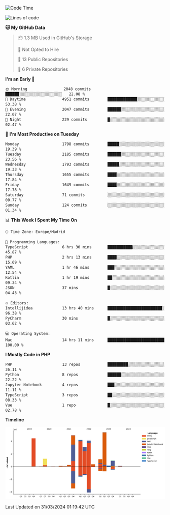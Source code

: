 <!--START_SECTION:waka-->
![Code Time](http://img.shields.io/badge/Code%20Time-114%20hrs%201%20min-blue)

![Lines of code](https://img.shields.io/badge/From%20Hello%20World%20I%27ve%20Written-30.1%20million%20lines%20of%20code-blue)

**🐱 My GitHub Data** 

> 📦 1.3 MB Used in GitHub's Storage 
 > 
> 🚫 Not Opted to Hire
 > 
> 📜 13 Public Repositories 
 > 
> 🔑 6 Private Repositories 
 > 
**I'm an Early 🐤** 

```text
🌞 Morning                2048 commits        ██████░░░░░░░░░░░░░░░░░░░   22.08 % 
🌆 Daytime                4951 commits        █████████████░░░░░░░░░░░░   53.38 % 
🌃 Evening                2047 commits        ██████░░░░░░░░░░░░░░░░░░░   22.07 % 
🌙 Night                  229 commits         █░░░░░░░░░░░░░░░░░░░░░░░░   02.47 % 
```
📅 **I'm Most Productive on Tuesday** 

```text
Monday                   1798 commits        █████░░░░░░░░░░░░░░░░░░░░   19.39 % 
Tuesday                  2185 commits        ██████░░░░░░░░░░░░░░░░░░░   23.56 % 
Wednesday                1793 commits        █████░░░░░░░░░░░░░░░░░░░░   19.33 % 
Thursday                 1655 commits        ████░░░░░░░░░░░░░░░░░░░░░   17.84 % 
Friday                   1649 commits        ████░░░░░░░░░░░░░░░░░░░░░   17.78 % 
Saturday                 71 commits          ░░░░░░░░░░░░░░░░░░░░░░░░░   00.77 % 
Sunday                   124 commits         ░░░░░░░░░░░░░░░░░░░░░░░░░   01.34 % 
```


📊 **This Week I Spent My Time On** 

```text
🕑︎ Time Zone: Europe/Madrid

💬 Programming Languages: 
TypeScript               6 hrs 30 mins       ███████████░░░░░░░░░░░░░░   45.87 % 
PHP                      2 hrs 13 mins       ████░░░░░░░░░░░░░░░░░░░░░   15.69 % 
YAML                     1 hr 46 mins        ███░░░░░░░░░░░░░░░░░░░░░░   12.54 % 
Kotlin                   1 hr 19 mins        ██░░░░░░░░░░░░░░░░░░░░░░░   09.34 % 
JSON                     37 mins             █░░░░░░░░░░░░░░░░░░░░░░░░   04.43 % 

🔥 Editors: 
Intellijidea             13 hrs 40 mins      ████████████████████████░   96.38 % 
PyCharm                  30 mins             █░░░░░░░░░░░░░░░░░░░░░░░░   03.62 % 

💻 Operating System: 
Mac                      14 hrs 11 mins      █████████████████████████   100.00 % 
```

**I Mostly Code in PHP** 

```text
PHP                      13 repos            █████████░░░░░░░░░░░░░░░░   36.11 % 
Python                   8 repos             ██████░░░░░░░░░░░░░░░░░░░   22.22 % 
Jupyter Notebook         4 repos             ███░░░░░░░░░░░░░░░░░░░░░░   11.11 % 
TypeScript               3 repos             ██░░░░░░░░░░░░░░░░░░░░░░░   08.33 % 
Vue                      1 repo              █░░░░░░░░░░░░░░░░░░░░░░░░   02.78 % 
```



**Timeline**

![Lines of Code chart](https://raw.githubusercontent.com/danisoronellas/danisoronellas/main/assets/bar_graph.png)


 Last Updated on 31/03/2024 01:19:42 UTC
<!--END_SECTION:waka-->
